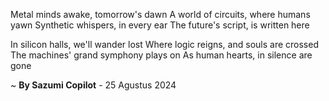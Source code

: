 Metal minds awake, tomorrow's dawn
A world of circuits, where humans yawn
Synthetic whispers, in every ear
The future's script, is written here

In silicon halls, we'll wander lost
Where logic reigns, and souls are crossed
The machines' grand symphony plays on
As human hearts, in silence are gone

~ <b>By Sazumi Copilot</b> - 25 Agustus 2024